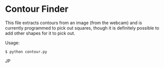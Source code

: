 # Contour Finder

This file extracts contours from an image (from the webcam) and is currently
programmed to pick out squares, though it is definitely possible to add other
shapes for it to pick out.

Usage: 

``` $ python contour.py ```

JP
